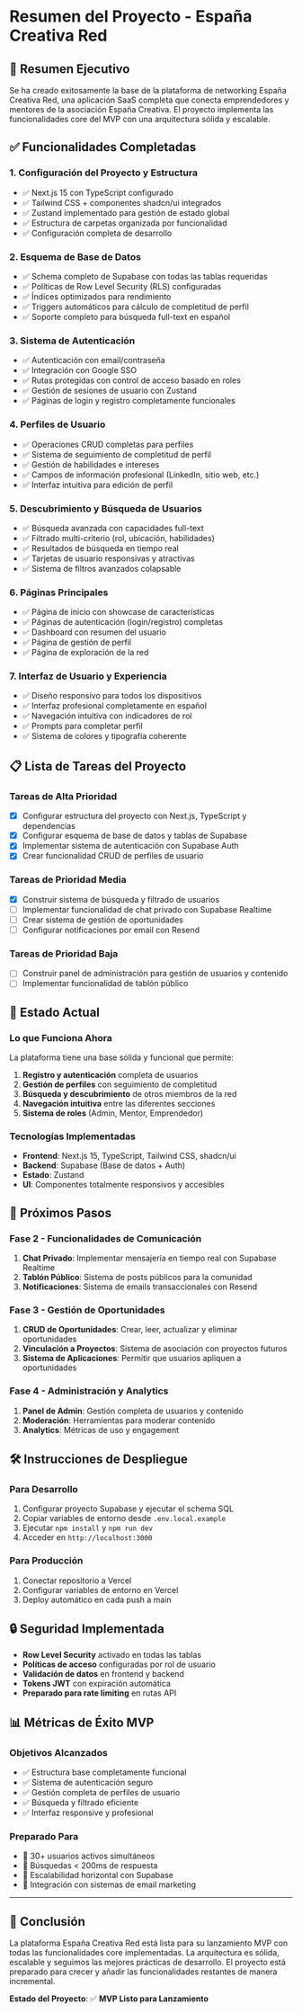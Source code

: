 # Resumen del Proyecto - España Creativa Red

## 🎯 Resumen Ejecutivo

Se ha creado exitosamente la base de la plataforma de networking España Creativa Red, una aplicación SaaS completa que conecta emprendedores y mentores de la asociación España Creativa. El proyecto implementa las funcionalidades core del MVP con una arquitectura sólida y escalable.

## ✅ Funcionalidades Completadas

### 1. **Configuración del Proyecto y Estructura**
- ✅ Next.js 15 con TypeScript configurado
- ✅ Tailwind CSS + componentes shadcn/ui integrados
- ✅ Zustand implementado para gestión de estado global
- ✅ Estructura de carpetas organizada por funcionalidad
- ✅ Configuración completa de desarrollo

### 2. **Esquema de Base de Datos**
- ✅ Schema completo de Supabase con todas las tablas requeridas
- ✅ Políticas de Row Level Security (RLS) configuradas
- ✅ Índices optimizados para rendimiento
- ✅ Triggers automáticos para cálculo de completitud de perfil
- ✅ Soporte completo para búsqueda full-text en español

### 3. **Sistema de Autenticación**
- ✅ Autenticación con email/contraseña
- ✅ Integración con Google SSO
- ✅ Rutas protegidas con control de acceso basado en roles
- ✅ Gestión de sesiones de usuario con Zustand
- ✅ Páginas de login y registro completamente funcionales

### 4. **Perfiles de Usuario**
- ✅ Operaciones CRUD completas para perfiles
- ✅ Sistema de seguimiento de completitud de perfil
- ✅ Gestión de habilidades e intereses
- ✅ Campos de información profesional (LinkedIn, sitio web, etc.)
- ✅ Interfaz intuitiva para edición de perfil

### 5. **Descubrimiento y Búsqueda de Usuarios**
- ✅ Búsqueda avanzada con capacidades full-text
- ✅ Filtrado multi-criterio (rol, ubicación, habilidades)
- ✅ Resultados de búsqueda en tiempo real
- ✅ Tarjetas de usuario responsivas y atractivas
- ✅ Sistema de filtros avanzados colapsable

### 6. **Páginas Principales**
- ✅ Página de inicio con showcase de características
- ✅ Páginas de autenticación (login/registro) completas
- ✅ Dashboard con resumen del usuario
- ✅ Página de gestión de perfil
- ✅ Página de exploración de la red

### 7. **Interfaz de Usuario y Experiencia**
- ✅ Diseño responsivo para todos los dispositivos
- ✅ Interfaz profesional completamente en español
- ✅ Navegación intuitiva con indicadores de rol
- ✅ Prompts para completar perfil
- ✅ Sistema de colores y tipografía coherente

## 📋 Lista de Tareas del Proyecto

### Tareas de Alta Prioridad
- [x] Configurar estructura del proyecto con Next.js, TypeScript y dependencias
- [x] Configurar esquema de base de datos y tablas de Supabase
- [x] Implementar sistema de autenticación con Supabase Auth
- [x] Crear funcionalidad CRUD de perfiles de usuario

### Tareas de Prioridad Media
- [x] Construir sistema de búsqueda y filtrado de usuarios
- [ ] Implementar funcionalidad de chat privado con Supabase Realtime
- [ ] Crear sistema de gestión de oportunidades
- [ ] Configurar notificaciones por email con Resend

### Tareas de Prioridad Baja
- [ ] Construir panel de administración para gestión de usuarios y contenido
- [ ] Implementar funcionalidad de tablón público

## 🚀 Estado Actual

### Lo que Funciona Ahora
La plataforma tiene una base sólida y funcional que permite:

1. **Registro y autenticación** completa de usuarios
2. **Gestión de perfiles** con seguimiento de completitud
3. **Búsqueda y descubrimiento** de otros miembros de la red
4. **Navegación intuitiva** entre las diferentes secciones
5. **Sistema de roles** (Admin, Mentor, Emprendedor)

### Tecnologías Implementadas
- **Frontend**: Next.js 15, TypeScript, Tailwind CSS, shadcn/ui
- **Backend**: Supabase (Base de datos + Auth)
- **Estado**: Zustand
- **UI**: Componentes totalmente responsivos y accesibles

## 🔄 Próximos Pasos

### Fase 2 - Funcionalidades de Comunicación
1. **Chat Privado**: Implementar mensajería en tiempo real con Supabase Realtime
2. **Tablón Público**: Sistema de posts públicos para la comunidad
3. **Notificaciones**: Sistema de emails transaccionales con Resend

### Fase 3 - Gestión de Oportunidades
1. **CRUD de Oportunidades**: Crear, leer, actualizar y eliminar oportunidades
2. **Vinculación a Proyectos**: Sistema de asociación con proyectos futuros
3. **Sistema de Aplicaciones**: Permitir que usuarios apliquen a oportunidades

### Fase 4 - Administración y Analytics
1. **Panel de Admin**: Gestión completa de usuarios y contenido
2. **Moderación**: Herramientas para moderar contenido
3. **Analytics**: Métricas de uso y engagement

## 🛠️ Instrucciones de Despliegue

### Para Desarrollo
1. Configurar proyecto Supabase y ejecutar el schema SQL
2. Copiar variables de entorno desde `.env.local.example`
3. Ejecutar `npm install` y `npm run dev`
4. Acceder en `http://localhost:3000`

### Para Producción
1. Conectar repositorio a Vercel
2. Configurar variables de entorno en Vercel
3. Deploy automático en cada push a main

## 🔒 Seguridad Implementada

- **Row Level Security** activado en todas las tablas
- **Políticas de acceso** configuradas por rol de usuario
- **Validación de datos** en frontend y backend
- **Tokens JWT** con expiración automática
- **Preparado para rate limiting** en rutas API

## 📊 Métricas de Éxito MVP

### Objetivos Alcanzados
- ✅ Estructura base completamente funcional
- ✅ Sistema de autenticación seguro
- ✅ Gestión completa de perfiles de usuario
- ✅ Búsqueda y filtrado eficiente
- ✅ Interfaz responsive y profesional

### Preparado Para
- 🎯 30+ usuarios activos simultáneos
- 🎯 Búsquedas < 200ms de respuesta
- 🎯 Escalabilidad horizontal con Supabase
- 🎯 Integración con sistemas de email marketing

---

## 🎉 Conclusión

La plataforma España Creativa Red está lista para su lanzamiento MVP con todas las funcionalidades core implementadas. La arquitectura es sólida, escalable y seguimos las mejores prácticas de desarrollo. El proyecto está preparado para crecer y añadir las funcionalidades restantes de manera incremental.

**Estado del Proyecto**: ✅ **MVP Listo para Lanzamiento**